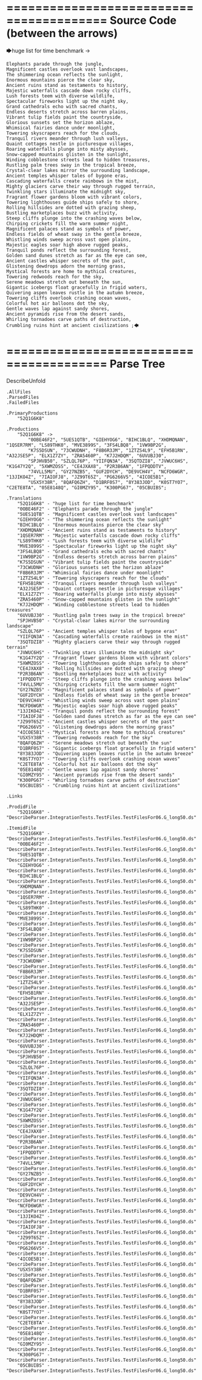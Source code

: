========================================
Source Code (between the arrows)
========================================

🡆huge list for time benchmark ->

	Elephants parade through the jungle,
	Magnificent castles overlook vast landscapes,
	The shimmering ocean reflects the sunlight,
	Enormous mountains pierce the clear sky,
	Ancient ruins stand as testaments to history,
	Majestic waterfalls cascade down rocky cliffs,
	Lush forests teem with diverse wildlife,
	Spectacular fireworks light up the night sky,
	Grand cathedrals echo with sacred chants,
	Endless deserts stretch across barren plains,
	Vibrant tulip fields paint the countryside,
	Glorious sunsets set the horizon ablaze,
	Whimsical fairies dance under moonlight,
	Towering skyscrapers reach for the clouds,
	Tranquil rivers meander through lush valleys,
	Quaint cottages nestle in picturesque villages,
	Roaring waterfalls plunge into misty abysses,
	Snow-capped mountains glisten in the sunlight,
	Winding cobblestone streets lead to hidden treasures,
	Rustling palm trees sway in the tropical breeze,
	Crystal-clear lakes mirror the surrounding landscape,
	Ancient temples whisper tales of bygone eras,
	Cascading waterfalls create rainbows in the mist,
	Mighty glaciers carve their way through rugged terrain,
	Twinkling stars illuminate the midnight sky,
	Fragrant flower gardens bloom with vibrant colors,
	Towering lighthouses guide ships safely to shore,
	Rolling hillsides are dotted with grazing sheep,
	Bustling marketplaces buzz with activity,
	Steep cliffs plunge into the crashing waves below,
	Chirping crickets fill the warm summer night,
	Magnificent palaces stand as symbols of power,
	Endless fields of wheat sway in the gentle breeze,
	Whistling winds sweep across vast open plains,
	Majestic eagles soar high above rugged peaks,
	Tranquil ponds reflect the surrounding forest,
	Golden sand dunes stretch as far as the eye can see,
	Ancient castles whisper secrets of the past,
	Glistening dewdrops adorn the morning grass,
	Mystical forests are home to mythical creatures,
	Towering redwoods reach for the sky,
	Serene meadows stretch out beneath the sun,
	Gigantic icebergs float gracefully in frigid waters,
	Quivering aspen leaves rustle in the autumn breeze,
	Towering cliffs overlook crashing ocean waves,
	Colorful hot air balloons dot the sky,
	Gentle waves lap against sandy shores,
	Ancient pyramids rise from the desert sands,
	Whirling tornadoes carve paths of destruction,
	Crumbling ruins hint at ancient civilizations ;🡄

========================================
Parse Tree
========================================
DescribeUnfold

    .AllFiles
    .ParsedFiles
    .FailedFiles

    .PrimaryProductions
        "52Q1G6K8" 

    .Productions
        "52Q1G6K8" -> 
            "0OBE46F2", "5UES1QTB", "GIEHYOG6", "BIHC1BLQ", "XHDMQNAN", "1QSER7RM", "LS89THK0", "MVE3899S", "3FS4LBQ8", "1VW9BP2G", 
            "K7S5DSUN", "73CWUDNH", "F8B6R3JM", "1ZTZS4L9", "EFH5B1RN", "A32JSE5P", "ELX1Z7ZY", "ZRA5460P", "K7J2HDQM", "6UVUBJ30", 
            "SPJHVB50", "SZLQL76P", "YIIFQN3A", "3SQTDZI8", "JVWUC6HS", "K1G47Y2Q", "5XWMZOSS", "CE4JXAX8", "P2R3B6AN", "1FPQDDTV", 
            "74VLL5MU", "GY27NZB5", "GUF2DYCH", "DE9VCH4V", "NCFD6WGR", "13JIKO4Z", "7IAIOFJ8", "JZ99T65Z", "PG6266V5", "4ICOE5B1", 
            "USX5Y38R", "8QAFQ6ZH", "D1BRF0S7", "8Y383JOD", "K0ST7YO7", "C2ETE8TA", "05E8148Q", "GI0MZY95", "K300PG67", "05CBUIBS";

    .Translations
        "52Q1G6K8" - "huge list for time benchmark"
        "0OBE46F2" - "Elephants parade through the jungle"
        "5UES1QTB" - "Magnificent castles overlook vast landscapes"
        "GIEHYOG6" - "The shimmering ocean reflects the sunlight"
        "BIHC1BLQ" - "Enormous mountains pierce the clear sky"
        "XHDMQNAN" - "Ancient ruins stand as testaments to history"
        "1QSER7RM" - "Majestic waterfalls cascade down rocky cliffs"
        "LS89THK0" - "Lush forests teem with diverse wildlife"
        "MVE3899S" - "Spectacular fireworks light up the night sky"
        "3FS4LBQ8" - "Grand cathedrals echo with sacred chants"
        "1VW9BP2G" - "Endless deserts stretch across barren plains"
        "K7S5DSUN" - "Vibrant tulip fields paint the countryside"
        "73CWUDNH" - "Glorious sunsets set the horizon ablaze"
        "F8B6R3JM" - "Whimsical fairies dance under moonlight"
        "1ZTZS4L9" - "Towering skyscrapers reach for the clouds"
        "EFH5B1RN" - "Tranquil rivers meander through lush valleys"
        "A32JSE5P" - "Quaint cottages nestle in picturesque villages"
        "ELX1Z7ZY" - "Roaring waterfalls plunge into misty abysses"
        "ZRA5460P" - "Snow-capped mountains glisten in the sunlight"
        "K7J2HDQM" - "Winding cobblestone streets lead to hidden treasures"
        "6UVUBJ30" - "Rustling palm trees sway in the tropical breeze"
        "SPJHVB50" - "Crystal-clear lakes mirror the surrounding landscape"
        "SZLQL76P" - "Ancient temples whisper tales of bygone eras"
        "YIIFQN3A" - "Cascading waterfalls create rainbows in the mist"
        "3SQTDZI8" - "Mighty glaciers carve their way through rugged terrain"
        "JVWUC6HS" - "Twinkling stars illuminate the midnight sky"
        "K1G47Y2Q" - "Fragrant flower gardens bloom with vibrant colors"
        "5XWMZOSS" - "Towering lighthouses guide ships safely to shore"
        "CE4JXAX8" - "Rolling hillsides are dotted with grazing sheep"
        "P2R3B6AN" - "Bustling marketplaces buzz with activity"
        "1FPQDDTV" - "Steep cliffs plunge into the crashing waves below"
        "74VLL5MU" - "Chirping crickets fill the warm summer night"
        "GY27NZB5" - "Magnificent palaces stand as symbols of power"
        "GUF2DYCH" - "Endless fields of wheat sway in the gentle breeze"
        "DE9VCH4V" - "Whistling winds sweep across vast open plains"
        "NCFD6WGR" - "Majestic eagles soar high above rugged peaks"
        "13JIKO4Z" - "Tranquil ponds reflect the surrounding forest"
        "7IAIOFJ8" - "Golden sand dunes stretch as far as the eye can see"
        "JZ99T65Z" - "Ancient castles whisper secrets of the past"
        "PG6266V5" - "Glistening dewdrops adorn the morning grass"
        "4ICOE5B1" - "Mystical forests are home to mythical creatures"
        "USX5Y38R" - "Towering redwoods reach for the sky"
        "8QAFQ6ZH" - "Serene meadows stretch out beneath the sun"
        "D1BRF0S7" - "Gigantic icebergs float gracefully in frigid waters"
        "8Y383JOD" - "Quivering aspen leaves rustle in the autumn breeze"
        "K0ST7YO7" - "Towering cliffs overlook crashing ocean waves"
        "C2ETE8TA" - "Colorful hot air balloons dot the sky"
        "05E8148Q" - "Gentle waves lap against sandy shores"
        "GI0MZY95" - "Ancient pyramids rise from the desert sands"
        "K300PG67" - "Whirling tornadoes carve paths of destruction"
        "05CBUIBS" - "Crumbling ruins hint at ancient civilizations"

    .Links

    .ProdidFile
        "52Q1G6K8" - "DescribeParser.IntegrationTests.TestFiles.TestFilesFor06.G_long50.ds"

    .ItemidFile
        "52Q1G6K8" - "DescribeParser.IntegrationTests.TestFiles.TestFilesFor06.G_long50.ds"
        "0OBE46F2" - "DescribeParser.IntegrationTests.TestFiles.TestFilesFor06.G_long50.ds"
        "5UES1QTB" - "DescribeParser.IntegrationTests.TestFiles.TestFilesFor06.G_long50.ds"
        "GIEHYOG6" - "DescribeParser.IntegrationTests.TestFiles.TestFilesFor06.G_long50.ds"
        "BIHC1BLQ" - "DescribeParser.IntegrationTests.TestFiles.TestFilesFor06.G_long50.ds"
        "XHDMQNAN" - "DescribeParser.IntegrationTests.TestFiles.TestFilesFor06.G_long50.ds"
        "1QSER7RM" - "DescribeParser.IntegrationTests.TestFiles.TestFilesFor06.G_long50.ds"
        "LS89THK0" - "DescribeParser.IntegrationTests.TestFiles.TestFilesFor06.G_long50.ds"
        "MVE3899S" - "DescribeParser.IntegrationTests.TestFiles.TestFilesFor06.G_long50.ds"
        "3FS4LBQ8" - "DescribeParser.IntegrationTests.TestFiles.TestFilesFor06.G_long50.ds"
        "1VW9BP2G" - "DescribeParser.IntegrationTests.TestFiles.TestFilesFor06.G_long50.ds"
        "K7S5DSUN" - "DescribeParser.IntegrationTests.TestFiles.TestFilesFor06.G_long50.ds"
        "73CWUDNH" - "DescribeParser.IntegrationTests.TestFiles.TestFilesFor06.G_long50.ds"
        "F8B6R3JM" - "DescribeParser.IntegrationTests.TestFiles.TestFilesFor06.G_long50.ds"
        "1ZTZS4L9" - "DescribeParser.IntegrationTests.TestFiles.TestFilesFor06.G_long50.ds"
        "EFH5B1RN" - "DescribeParser.IntegrationTests.TestFiles.TestFilesFor06.G_long50.ds"
        "A32JSE5P" - "DescribeParser.IntegrationTests.TestFiles.TestFilesFor06.G_long50.ds"
        "ELX1Z7ZY" - "DescribeParser.IntegrationTests.TestFiles.TestFilesFor06.G_long50.ds"
        "ZRA5460P" - "DescribeParser.IntegrationTests.TestFiles.TestFilesFor06.G_long50.ds"
        "K7J2HDQM" - "DescribeParser.IntegrationTests.TestFiles.TestFilesFor06.G_long50.ds"
        "6UVUBJ30" - "DescribeParser.IntegrationTests.TestFiles.TestFilesFor06.G_long50.ds"
        "SPJHVB50" - "DescribeParser.IntegrationTests.TestFiles.TestFilesFor06.G_long50.ds"
        "SZLQL76P" - "DescribeParser.IntegrationTests.TestFiles.TestFilesFor06.G_long50.ds"
        "YIIFQN3A" - "DescribeParser.IntegrationTests.TestFiles.TestFilesFor06.G_long50.ds"
        "3SQTDZI8" - "DescribeParser.IntegrationTests.TestFiles.TestFilesFor06.G_long50.ds"
        "JVWUC6HS" - "DescribeParser.IntegrationTests.TestFiles.TestFilesFor06.G_long50.ds"
        "K1G47Y2Q" - "DescribeParser.IntegrationTests.TestFiles.TestFilesFor06.G_long50.ds"
        "5XWMZOSS" - "DescribeParser.IntegrationTests.TestFiles.TestFilesFor06.G_long50.ds"
        "CE4JXAX8" - "DescribeParser.IntegrationTests.TestFiles.TestFilesFor06.G_long50.ds"
        "P2R3B6AN" - "DescribeParser.IntegrationTests.TestFiles.TestFilesFor06.G_long50.ds"
        "1FPQDDTV" - "DescribeParser.IntegrationTests.TestFiles.TestFilesFor06.G_long50.ds"
        "74VLL5MU" - "DescribeParser.IntegrationTests.TestFiles.TestFilesFor06.G_long50.ds"
        "GY27NZB5" - "DescribeParser.IntegrationTests.TestFiles.TestFilesFor06.G_long50.ds"
        "GUF2DYCH" - "DescribeParser.IntegrationTests.TestFiles.TestFilesFor06.G_long50.ds"
        "DE9VCH4V" - "DescribeParser.IntegrationTests.TestFiles.TestFilesFor06.G_long50.ds"
        "NCFD6WGR" - "DescribeParser.IntegrationTests.TestFiles.TestFilesFor06.G_long50.ds"
        "13JIKO4Z" - "DescribeParser.IntegrationTests.TestFiles.TestFilesFor06.G_long50.ds"
        "7IAIOFJ8" - "DescribeParser.IntegrationTests.TestFiles.TestFilesFor06.G_long50.ds"
        "JZ99T65Z" - "DescribeParser.IntegrationTests.TestFiles.TestFilesFor06.G_long50.ds"
        "PG6266V5" - "DescribeParser.IntegrationTests.TestFiles.TestFilesFor06.G_long50.ds"
        "4ICOE5B1" - "DescribeParser.IntegrationTests.TestFiles.TestFilesFor06.G_long50.ds"
        "USX5Y38R" - "DescribeParser.IntegrationTests.TestFiles.TestFilesFor06.G_long50.ds"
        "8QAFQ6ZH" - "DescribeParser.IntegrationTests.TestFiles.TestFilesFor06.G_long50.ds"
        "D1BRF0S7" - "DescribeParser.IntegrationTests.TestFiles.TestFilesFor06.G_long50.ds"
        "8Y383JOD" - "DescribeParser.IntegrationTests.TestFiles.TestFilesFor06.G_long50.ds"
        "K0ST7YO7" - "DescribeParser.IntegrationTests.TestFiles.TestFilesFor06.G_long50.ds"
        "C2ETE8TA" - "DescribeParser.IntegrationTests.TestFiles.TestFilesFor06.G_long50.ds"
        "05E8148Q" - "DescribeParser.IntegrationTests.TestFiles.TestFilesFor06.G_long50.ds"
        "GI0MZY95" - "DescribeParser.IntegrationTests.TestFiles.TestFilesFor06.G_long50.ds"
        "K300PG67" - "DescribeParser.IntegrationTests.TestFiles.TestFilesFor06.G_long50.ds"
        "05CBUIBS" - "DescribeParser.IntegrationTests.TestFiles.TestFilesFor06.G_long50.ds"

